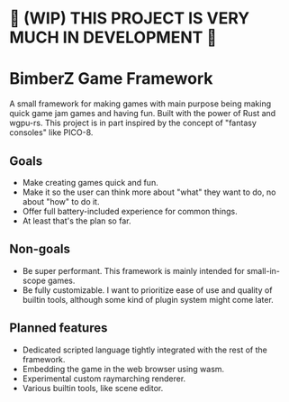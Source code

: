 # 🚨 (WIP) THIS PROJECT IS VERY MUCH IN DEVELOPMENT 🚨

# BimberZ Game Framework
A small framework for making games with main purpose being making quick game jam games and having fun.
Built with the power of Rust and wgpu-rs.
This project is in part inspired by the concept of "fantasy consoles" like PICO-8.

## Goals
- Make creating games quick and fun.
- Make it so the user can think more about "what" they want to do, no about "how" to do it.
- Offer full battery-included experience for common things.
- At least that's the plan so far.

## Non-goals
- Be super performant. This framework is mainly intended for small-in-scope games.
- Be fully customizable. I want to prioritize ease of use and quality of builtin tools, although some kind of plugin system might come later.

## Planned features
- Dedicated scripted language tightly integrated with the rest of the framework.
- Embedding the game in the web browser using wasm.
- Experimental custom raymarching renderer.
- Various builtin tools, like scene editor.
